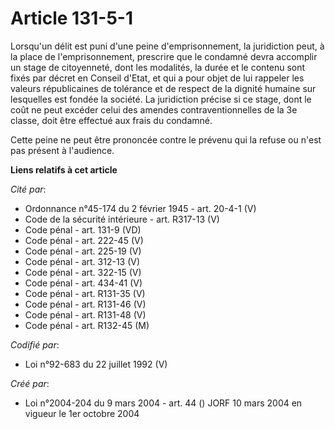 # Article 131-5-1

Lorsqu'un délit est puni d'une peine d'emprisonnement, la juridiction peut, à la place de l'emprisonnement, prescrire que le
condamné devra accomplir un stage de citoyenneté, dont les modalités, la durée et le contenu sont fixés par décret en Conseil
d'Etat, et qui a pour objet de lui rappeler les valeurs républicaines de tolérance et de respect de la dignité humaine sur
lesquelles est fondée la société. La juridiction précise si ce stage, dont le coût ne peut excéder celui des amendes
contraventionnelles de la 3e classe, doit être effectué aux frais du condamné.

Cette peine ne peut être prononcée contre le prévenu qui la refuse ou n'est pas présent à l'audience.

**Liens relatifs à cet article**

_Cité par_:

  - Ordonnance n°45-174 du 2 février 1945 - art. 20-4-1 (V)
  - Code de la sécurité intérieure - art. R317-13 (V)
  - Code pénal - art. 131-9 (VD)
  - Code pénal - art. 222-45 (V)
  - Code pénal - art. 225-19 (V)
  - Code pénal - art. 312-13 (V)
  - Code pénal - art. 322-15 (V)
  - Code pénal - art. 434-41 (V)
  - Code pénal - art. R131-35 (V)
  - Code pénal - art. R131-46 (V)
  - Code pénal - art. R131-48 (V)
  - Code pénal - art. R132-45 (M)

_Codifié par_:

  - Loi n°92-683 du 22 juillet 1992 (V)

_Créé par_:

  - Loi n°2004-204 du 9 mars 2004 - art. 44 () JORF 10 mars 2004 en vigueur le 1er octobre 2004

